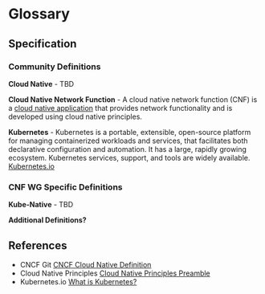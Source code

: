 # Glossary

## Specification

### Community Definitions

**Cloud Native** - TBD

**Cloud Native Network Function** - A cloud native network function (CNF) is a [cloud native application](https://github.com/cncf/glossary/blob/main/definitions/cloud_native_apps.md) that provides network functionality and is developed using cloud native principles. 

**Kubernetes** - Kubernetes is a portable, extensible, open-source platform for managing containerized workloads and services, that facilitates both declarative configuration and automation. It has a large, rapidly growing ecosystem. Kubernetes services, support, and tools are widely available. [Kubernetes.io](https://kubernetes.io/)

### CNF WG Specific Definitions

**Kube-Native** - TBD

**Additional Definitions?**

## References

* CNCF Git [CNCF Cloud Native Definition](https://github.com/cncf/toc/blob/main/DEFINITION.md)
* Cloud Native Principles [Cloud Native Principles Preamble](https://github.com/cloud-native-principles/cloud-native-principles/blob/master/cloud-native-networking-preamble.md)
* Kubernetes.io [What is Kubernetes?](https://kubernetes.io/docs/concepts/overview/what-is-kubernetes/)
